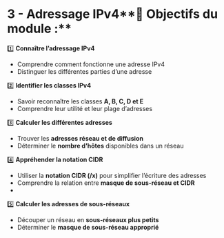 # 3 - Adressage IPv4**📌 Objectifs du module :**

1️⃣ **Connaître l’adressage IPv4**

- Comprendre comment fonctionne une adresse IPv4
- Distinguer les différentes parties d’une adresse



2️⃣ **Identifier les classes IPv4**

- Savoir reconnaître les classes **A, B, C, D et E**
- Comprendre leur utilité et leur plage d’adresses



3️⃣ **Calculer les différentes adresses**

- Trouver les **adresses réseau et de diffusion**
- Déterminer le **nombre d’hôtes** disponibles dans un réseau



4️⃣ **Appréhender la notation CIDR**

- Utiliser la **notation CIDR (/x)** pour simplifier l’écriture des adresses
- Comprendre la relation entre **masque de sous-réseau et CIDR**
- 

5️⃣ **Calculer les adresses de sous-réseaux**

- Découper un réseau en **sous-réseaux plus petits**
- Déterminer le **masque de sous-réseau approprié**
